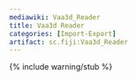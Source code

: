 ```yaml
---
mediawiki: Vaa3d_Reader
title: Vaa3d Reader
categories: [Import-Export]
artifact: sc.fiji:Vaa3d_Reader
---
```


{% include warning/stub %}


 
